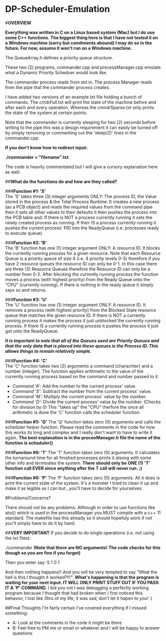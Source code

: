 # DP-Scheduler-Emulation


#**OVERVIEW**

**Everything was written in C on a Linux based system (Mac) but I do use some C++ functions.  The biggest thing here is that I have not tested it on a Windows machine (sorry but comitments abound) I may do so in the future.  For now, assume it won't run on a Windows machine.**

The QueueArray.h defines a priority queue structure.

These two (2) programs, commander.cpp and processManager.cpp emulate what a Dynamic Priority Scheduer would look like.

The commander process reads from std in.
The process Manager reads from the pipe that the commander process creates.

I have added two versions of an example txt file holding a bunch of commands.  The cmdrFull.txt will print the state of the machine before and after each and every operation.  Whereas the cmndrSparse.txt only prints the state of the system at certain points.

Note that the commander is currently sleeping for two (2) seconds before writing to the pipe this was a design requirement it can easily be turned off by simply removing or commenting out the 'sleep(2)' lines in the commander.cpp.

**If you don't know how to redirect input:**

**./commander < "filename".txt**

The code is heavily commentated but I will give a cursory explanation here as well:

##**What do the functions do and how are they called?**

###**Function #1: 'S'**   
The 'S' takes three (3) integer arguments ONLY: The process ID, the Value stored in the process & the Total Process Runtime.   It creates a new process (as a PCB object) and reads the required values from the command pipe then it sets all other values to their defaults it then pushes the process into the PCB table and: If there is NOT a process currently running it sets the newly created process as running.  If their IS a process currently running it pushes the current process' PID into the ReadyQueue (i.e. processes ready to execute queue)

###**Function #2: 'B'**   
The 'B' function has one (1) integer argument ONLY: A resource ID. It blocks the currently running process for a given resource.  Note that each Resource Queue is a priority queue of size 4 (i.e. 4 priority levels 0-3) therefore if you have 2 resource queues the resource ID can only be 0-1.  In this case there are three (3) Resource Queues therefore the Resource ID can only be a number from 0-2.  After blocking the currently running process the function moves a process (with highest priority) from the Ready Queue onto the "CPU" (currently running).  If there is nothing in the ready queue it simply says so and returns.

###**Function #3: 'U'**  
The 'U' function has one (1) integer argument ONLY: A resource ID.  It removes a process (with highest priority) from the Blocked State resource queue that matches the given resource ID.  If there is NOT a currently running process it makes the process it just unblocked the currently running process.  If there IS a currently running process it pushes the process it just got onto the ReadyQueue.

_**It is important to note that all of the Queues used are Priority Queues and that the only data that is placed into these queues is the Process ID.  This allows things to remain relatively simple.**_

###**Function #4: 'C'**  
The 'C' function takes two (2) arguments a command (charachter) and a number (integer).  The function applies arithmetic to the value of the currently running process based on the command and number passed to it. 
* _Command 'A':_   Add the number to the current process' value.
* _Command 'S':_   Subtract the number from the current process' value.
* _Command 'M':_   Multiply the current process' value by the number.
* _Command 'D':_   Divide the current process' value by the number.  (Checks for division by 0)
This "takes up" the "CPU" therfore the once all arithmetic is done the 'C' function calls the scheduler function.

###**Function #5: 'Q'**
The 'Q' function takes zero (0) arguments and calls the scheduler helper function.  Please read the comments in the code for how this works its long and complex and I really don't want to have to write it again.  **The best explanation is in the proceeManager.h file the name of the function is scheduler()**

###**Function #6: 'T'**
The 'T' function takes zero (0) arguments.  It calculates the turnaround time for all finished processes prints it alsong with some other info and terminates the system.  **There should only be ONE (1) 'T' function call EVER since anything after the T call will never run. ;)**

###**Function #6: 'P'**
The 'P' function takes zero (0) arguments.  All it does is print the current state of the system.  It's a monster I tried to clean it up and make it as legible as I can but...you'll have to decide for yourselves.



#Problems/Concerns?

There should not be any problems.  Although in order to use functions like atoi() which is used in the processManager you MUST compile with a c++ 11 standard.  The makefile has this already so it should hopefuly work if not you'll simply have to do it by hand.

##**VERY IMPORTANT**
If you decide to do single operations (i.e. not using the txt files):

./commander  **(Note that there are NO arguments! The code checks for this though so you are fine if you forget)**

Then you enter say:  S 1 0 1

And then nothing happens!!  And you will be very tempted to say "What the hell is this I thought it worked?!!!".
**What's happening is that the program is waiting for your next input.  IT WILL ONLY PRINT STUFF OUT IF YOU PASS IT A 'P' COMMAND.**  I kid you not I was debugging a perfectly working program because I thought that had broken when I first noticed this behavior, I lost like 3hrs of my life, it was sad, don't let it hapen to you! :)

##Final Thoughts
I'm fairly certain I've covered everything if I missed something:
* A:  Look at the comments in the code it might be there
* B:  Feel free to PM me or email or whatever and I will be happy to answer questions
